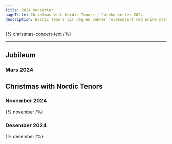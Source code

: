 ```yaml
---
title: 2024 Konserter
pageTitle: Christmas with Nordic Tenors | Julekonserter 2024
description: Nordic Tenors gir deg en vakker julekonsert med unike stemmer, varme, humor, og et tradisjonelt julerepertoar. Opplev førjulsstemning med Jan-Tore Saltnes, Nils Georg Nilsen og Espen Solsbak.
---
```


{% christmas-concert-text /%}

---

## Jubileum

### Mars 2024

## Christmas with Nordic Tenors

### November 2024

{% november /%}

### Desember 2024

{% desember /%}
